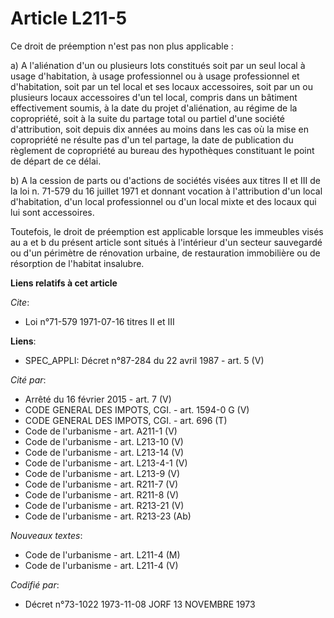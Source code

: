 # Article L211-5

Ce droit de préemption n'est pas non plus applicable :

a) A l'aliénation d'un ou plusieurs lots constitués soit par un seul local à usage d'habitation, à usage professionnel ou à
usage professionnel et d'habitation, soit par un tel local et ses locaux accessoires, soit par un ou plusieurs locaux
accessoires d'un tel local, compris dans un bâtiment effectivement soumis, à la date du projet d'aliénation, au régime de la
copropriété, soit à la suite du partage total ou partiel d'une société d'attribution, soit depuis dix années au moins dans
les cas où la mise en copropriété ne résulte pas d'un tel partage, la date de publication du règlement de copropriété au
bureau des hypothèques constituant le point de départ de ce délai.

b) A la cession de parts ou d'actions de sociétés  visées aux titres II et III de la loi n. 71-579 du 16 juillet 1971 et
donnant vocation à l'attribution d'un local d'habitation, d'un local professionnel ou d'un local mixte et des locaux qui lui
sont accessoires.

Toutefois, le droit de préemption est applicable lorsque les immeubles visés au a et b du présent article sont situés à
l'intérieur d'un secteur sauvegardé ou d'un périmètre de rénovation urbaine, de restauration immobilière ou de résorption de
l'habitat insalubre.

**Liens relatifs à cet article**

_Cite_:

  - Loi n°71-579 1971-07-16 titres II et III

**Liens**:

  - SPEC_APPLI: Décret n°87-284 du 22 avril 1987 - art. 5 (V)

_Cité par_:

  - Arrêté du 16 février 2015 - art. 7 (V)
  - CODE GENERAL DES IMPOTS, CGI. - art. 1594-0 G (V)
  - CODE GENERAL DES IMPOTS, CGI. - art. 696 (T)
  - Code de l'urbanisme - art. A211-1 (V)
  - Code de l'urbanisme - art. L213-10 (V)
  - Code de l'urbanisme - art. L213-14 (V)
  - Code de l'urbanisme - art. L213-4-1 (V)
  - Code de l'urbanisme - art. L213-9 (V)
  - Code de l'urbanisme - art. R211-7 (V)
  - Code de l'urbanisme - art. R211-8 (V)
  - Code de l'urbanisme - art. R213-21 (V)
  - Code de l'urbanisme - art. R213-23 (Ab)

_Nouveaux textes_:

  - Code de l'urbanisme - art. L211-4 (M)
  - Code de l'urbanisme - art. L211-4 (V)

_Codifié par_:

  - Décret n°73-1022 1973-11-08 JORF 13 NOVEMBRE 1973

